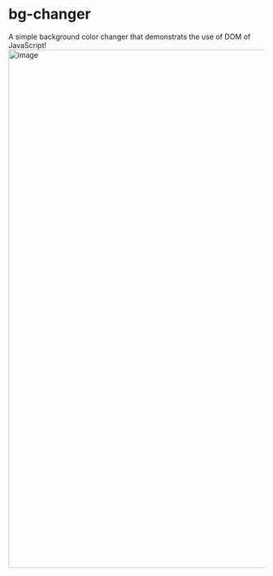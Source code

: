 # bg-changer
A simple background color changer that demonstrats the use of DOM of JavaScript!
<img width="1918" height="1021" alt="image" src="https://github.com/user-attachments/assets/4df44690-2ab1-4a52-9018-ac898e1fd109" />
